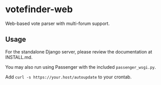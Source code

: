 # votefinder-web

Web-based vote parser with multi-forum support.

## Usage
For the standalone Django server, please review the documentation at INSTALL.md.

You may also run using Passenger with the included `passenger_wsgi.py`.

Add `curl -s https://your.host/autoupdate` to your crontab.
